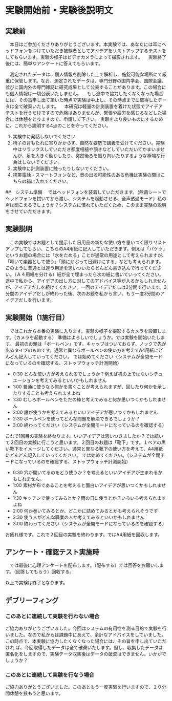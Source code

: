 # 実験開始前・実験後説明文
## 実験前
　本日はご参加くださりありがとうございます。本実験では、あなたには耳にヘッドフォンをつけていただき被験者としてアイデアをリストアップするテストをしてもらいます。実験の様子はビデオカメラによって撮影されます。
　実験終了後には、簡単なアンケートに答えてもらいます。

　測定されたデータは、個人情報を削除した上で解析し、施錠可能な場所にて厳重に保管します。なお、測定されたデータは、専門分野の国内学会、国際会議、並びに国内外の専門雑誌に研究成果として公表することがあります。この場合にも個人情報は一切公表いたしません。
　もし途中で協力したくなくなった場合には、その旨申し出て頂いた時点で実験は中止し、その時点までに取得したデータは全て破棄いたします。
　本研究は軽量の計測装置を着けた状態でアイデアテストを行うだけですので危険はありませんが、緊張や疲労を感じるなどした場合には休憩をとりますので、申請して下さい。
 実験をより良いものにするために、これから説明する4点のことを守ってください。

 1. 実験中に発話しないでください
 2. 椅子の背もたれに寄りかからず、自然な姿勢で講義を受けてください。実験中はリラックスしていただき都度相槌や頷きなどしていただいてかまいませんが、足を大きく動かしたり、突然後ろを振り向いたりするような極端な行為はしないでください。
 3. 実験中に計測装置に触ったりしないでください。
 4. 携帯電話・スマートフォンなど、音の出る可能性のある危機は実験の間はこちらの箱に入れてください。

##　システム準備
　ではヘッドフォンを装着していただきます。（除菌シートでヘッドフォンを拭いてから渡し、システムを起動させる、全声透過モード）私の声は聞こえるでしょうか？システムに慣れていただくため、このまま実験の説明をさせていただきます。
## 実験説明
　この実験ではお題として提示した日用品の新たな使い方を思いつく限りリストアップしてもらい、こちらのA4用紙に記入していただきます。例えば「バケツ」というお題の場合には「水をためる」ことが通常の用途として考えられますが、「叩いて楽器として使う」「頭にかぶって日避けにする」なども考えられます。このように普通とは違う用途を思いついたらどんどん書き込んで行ってください。（Ａ４用紙を分ける）紙が全て埋まったら次の紙に書いていってください。途中で私から、アイデアの出し方に対してのアドバイス等が入るかもしれませんが、アイデアだしを続けてください。一回のアイデアだしは3分間で行います。3分間のアイデアだしが終わった後、次のお題を私から言い、もう一度3分間のアイデアだしを行います。


## 実験開始（1施行目）
　ではこれから本番の実験に入ります。実験の様子を撮影するカメラを設置します。（カメラを起動する）
準備はよろしいでしょうか。では実験を開始いたします。
最初のお題は「ボールペン」です。キャップはついておらず、ノックで先が出るタイプのものです。通常と異なるボールペンの使い方を考えてA4用紙にどんどん記入していってください。
では始めてください（システムが全閉モードになっているのを確認する、ストップウォッチ計測開始）

- 0:30 どんな使い方が考えられるでしょうか？例えば机の上ではないシチュエーションを考えてみるといいかもしれません
- 1:00 普通に使うなら何かを書くことが考えられますが、回したり何かを示したりすることも考えられますよね
- 1:30 むしろボールペンをただの棒と考えてみると何か思いつくかもしれません
- 2:00 誰が使うかを考えてみるといいアイデアが思いつくかもしれません
- 2:30 ボールペンを使ってどんな問題を解決できるでしょうか？
- 3:00 終わってください（システムが全開モードになっているのを確認する）

これで1回目の実験を終わります。いいアイデアは思いつきましたか？では続いて２回目の実験に行こうと思います。２回目のお題は「靴下」です。１ペアの黒い靴下をイメージしてください。通常と異なる靴下の使い方を考えて、A4用紙にどんどん記入していってください。
では始めてください。（システムが全閉モードになっているのを確認する、ストップウォッチ計測開始）

- 0:30 穴が開いてるのをどう使うか？を考えるといいアイデアが生まれるかもしれません。
- 1:00 素材が布であることを考えると面白いアイデアが思いつくかもしれません
- 1:30 キッチンで使ってみるとか？雨の日に使うとか？いろいろ考えられますよね
- 2:00 何か巻いてみるとか、どこかに詰めてみるとかも考えられそうです
- 2:30 使う人がどんな職業の人か考えてみるといいかもしれません
- 3:00 終わってください（システムが全開モードになっているのを確認する）

お疲れ様です。これで２回目の実験を終わります。ではA4用紙を回収します。

## アンケート・確認テスト実施時
　では最後に心理アンケートを配布します。（配布する）では回答をお願いします。（回答してもらう）回収する。

以上で実験は終了となります。

## デブリーフィング
### このあとに連続して実験を行わない場合
ご協力ありがとうございました。今回はシステムの有用性を測る目的で実験を行いました。なので私からは課題中にあえて、余計なアドバイスをしていました。
この時点で、本実験に協力したくなくなった場合には、その旨を申し出ていただけれ ば、今回取得したデータは全て破棄いたします。但し、収集したデータは匿名化をしますので、実験データ収集後はデータの破棄はできません。いかがでしょうか？
### このあとに連続して実験を行なう場合
ご協力ありがとうございました。このあともう一度実験を行いますので、１０分間休憩を挟もうと思います。